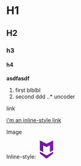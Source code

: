 # H1
## H2
### h3
#### h4

**asdfasdf**


1. first blblbl
2. second ddd
..* uncoder


link

[i'm an inline-style link](http://www.naver.com)


Image

Inline-style:
![alt text](http://github.com/adam-p/markdown-here/raw/master/src/common/images/icon48.png "Logo Title Text 1")


